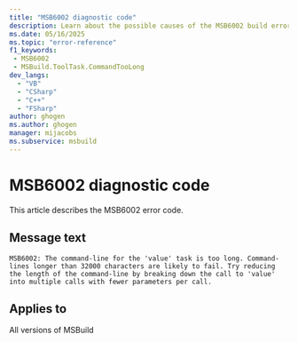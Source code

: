 ```yaml
---
title: "MSB6002 diagnostic code"
description: Learn about the possible causes of the MSB6002 build error, and get troubleshooting tips.
ms.date: 05/16/2025
ms.topic: "error-reference"
f1_keywords:
 - MSB6002
 - MSBuild.ToolTask.CommandTooLong
dev_langs:
  - "VB"
  - "CSharp"
  - "C++"
  - "FSharp"
author: ghogen
ms.author: ghogen
manager: mijacobs
ms.subservice: msbuild
---
```


# MSB6002 diagnostic code

<!-- :::ErrorDefinitionDescription::: -->
<!-- :::editable-content name="introDescription"::: -->
This article describes the MSB6002 error code.
<!-- :::editable-content-end::: -->

## Message text

<!-- :::editable-content name="messageText"::: -->
`MSB6002: The command-line for the 'value' task is too long. Command-lines longer than 32000 characters are likely to fail. Try reducing the length of the command-line by breaking down the call to 'value' into multiple calls with fewer parameters per call.`
<!-- :::editable-content-end::: -->
<!-- MSB6002: The command-line for the "{0}" task is too long. Command-lines longer than 32000 characters are likely to fail. Try reducing the length of the command-line by breaking down the call to "{0}" into multiple calls with fewer parameters per call. -->

<!-- :::editable-content name="postOutputDescription"::: -->
<!--
{StrBegin="MSB6002: "}
-->
<!-- :::editable-content-end::: -->
<!-- :::ErrorDefinitionDescription-end::: -->

## Applies to

All versions of MSBuild
